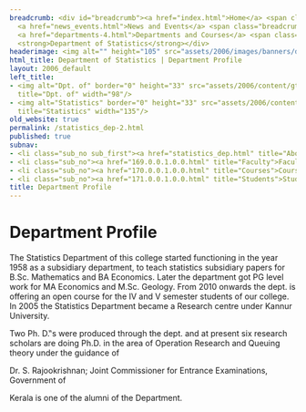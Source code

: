 ```yaml
---
breadcrumb: <div id="breadcrumb"><a href="index.html">Home</a> <span class="breadcrumb_spacer">&gt;</span>
  <a href="news_events.html">News and Events</a> <span class="breadcrumb_spacer">&gt;</span>
  <a href="departments-4.html">Departments and Courses</a> <span class="breadcrumb_spacer">&gt;</span>
  <strong>Department of Statistics</strong></div>
headerimage: <img alt="" height="105" src="assets/2006/images/banners/departments.jpg" width="472"/>
html_title: Department of Statistics | Department Profile
layout: 2006_default
left_title:
- <img alt="Dpt. of" border="0" height="33" src="assets/2006/content/gt/fcb6421c7c62628408190d4ca84029e5.png"
  title="Dpt. of" width="98"/>
- <img alt="Statistics" border="0" height="33" src="assets/2006/content/gt/ed0c4393ad24f52954418ef2377905a5.png"
  title="Statistics" width="135"/>
old_website: true
permalink: /statistics_dep-2.html
published: true
subnav:
- <li class="sub_no sub_first"><a href="statistics_dep.html" title="About">About</a></li>
- <li class="sub_no"><a href="169.0.0.1.0.0.html" title="Faculty">Faculty</a></li>
- <li class="sub_no"><a href="170.0.0.1.0.0.html" title="Courses">Courses</a></li>
- <li class="sub_no"><a href="171.0.0.1.0.0.html" title="Students">Students</a></li>
title: Department Profile
---
```


# Department Profile

The Statistics Department of this college started functioning in the year 1958
as a subsidiary department, to teach statistics subsidiary papers for B.Sc.
Mathematics and BA Economics. Later the department got PG level work for MA
Economics and M.Sc. Geology. From 2010 onwards the dept. is offering an open
course for the IV and V semester students of our college. In 2005 the
Statistics Department became a Research centre under Kannur University.

Two Ph. D.‟s were produced through the dept. and at present six research
scholars are doing Ph.D. in the area of Operation Research and Queuing theory
under the guidance of

Dr. S. Rajookrishnan; Joint Commissioner for Entrance Examinations, Government
of

Kerala is one of the alumni of the Department.